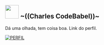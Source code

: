 <h2><img src="https://avatars.githubusercontent.com/u/100997012?s=400&u=258d790fe0c74bf99d263bd694ee8903b05c264e&v=4" width="44" height="44"> ~((Charles CodeBabel))~ </h2>
<p>Dá uma olhada, tem coisa boa. Link do perfil.<p>
  
[![PERFIL](https://img.shields.io/badge/perfil%20-%23323330.svg?&style=for-the-badge&logo=perfil&logoColor=black&color=FF0080)](https://github.com/CharlesCodebabel/)
